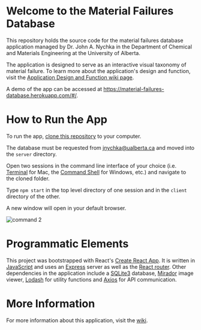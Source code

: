# Welcome to the Material Failures Database

This repository holds the source code for the material failures database application managed by Dr. John A. Nychka in the Department of Chemical and Materials Engineering at the University of Alberta. 

The application is designed to serve as an interactive visual taxonomy of material failure. To learn more about the application's design and function, visit the [Application Design and Function wiki page](https://github.com/joleneborrelli-uofa/material-failures-database/wiki/Application-Design-and-Function).

A demo of the app can be accessed at https://material-failures-database.herokuapp.com/#/.

# How to Run the App

To run the app, [clone this repository](https://docs.github.com/en/github/creating-cloning-and-archiving-repositories/cloning-a-repository) to your computer. 

The database must be requested from jnychka@ualberta.ca and moved into the `server` directory.

Open two sessions in the command line interface of your choice (i.e. [Terminal](https://support.apple.com/en-ca/guide/terminal/welcome/mac) for Mac, the [Command Shell](https://docs.microsoft.com/en-us/windows-server/administration/windows-commands/windows-commands) for Windows, etc.) and navigate to the cloned folder. 

Type `npm start` in the top level directory of one session and in the `client` directory of the other. 

A new window will open in your default browser. 

![command 2](https://user-images.githubusercontent.com/64048782/91068920-36a74680-e5f2-11ea-8914-c63165fcdff1.jpg)

# Programmatic Elements

This project was bootstrapped with React's [Create React App](https://github.com/facebook/create-react-app). It is written in [JavaScript](https://developer.mozilla.org/en-US/docs/Web/JavaScript) and uses an [Express](https://expressjs.com/) server as well as the [React router](https://reactrouter.com/). Other dependencies in the application include a [SQLite3](https://www.sqlite.org/index.html) database, [Mirador](https://github.com/ProjectMirador/mirador) image viewer, [Lodash](https://lodash.com/) for utility functions and [Axios](https://github.com/axios/axios) for API communication. 

# More Information

For more information about this application, visit the [wiki](https://github.com/joleneborrelli-uofa/material-failures-database/wiki).